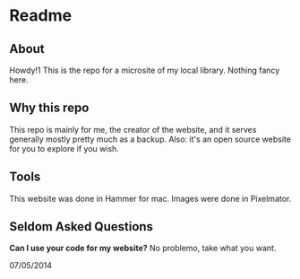# Readme

## About

Howdy!1 This is the repo for a microsite of my local library. Nothing fancy here.


## Why this repo

This repo is mainly for me, the creator of the website, and it serves generally mostly pretty much as a backup. Also: it's an open source website for you to explore if you wish.


## Tools

This website was done in Hammer for mac. Images were done in Pixelmator.


## Seldom Asked Questions

**Can I use your code for my website?**
No problemo, take what you want. 


07/05/2014